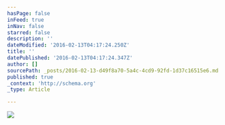 ```yaml
---
hasPage: false
inFeed: true
inNav: false
starred: false
description: ''
dateModified: '2016-02-13T04:17:24.250Z'
title: ''
datePublished: '2016-02-13T04:17:24.347Z'
author: []
sourcePath: _posts/2016-02-13-d49f8a70-5a4c-4cd9-92fd-1d37c16515e6.md
published: true
_context: 'http://schema.org'
_type: Article

---
```

![](https://the-grid-user-content.s3-us-west-2.amazonaws.com/86d05726-e629-4467-acac-17705ecd9480.jpg)